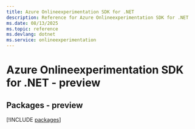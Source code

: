 ```yaml
---
title: Azure Onlineexperimentation SDK for .NET
description: Reference for Azure Onlineexperimentation SDK for .NET
ms.date: 08/13/2025
ms.topic: reference
ms.devlang: dotnet
ms.service: onlineexperimentation
---
```

# Azure Onlineexperimentation SDK for .NET - preview
## Packages - preview
[!INCLUDE [packages](onlineexperimentation-index.md)]